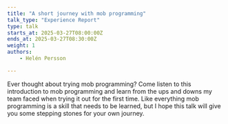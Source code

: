 ```yaml
---
title: "A short journey with mob programming"
talk_type: "Experience Report"
type: talk
starts_at: 2025-03-27T08:00:00Z
ends_at: 2025-03-27T08:30:00Z
weight: 1
authors:
    - Helén Persson

---
```

Ever thought about trying mob programming? Come listen to this introduction to mob programming and learn from the ups and downs my team faced when trying it out for the first time. Like everything mob programming is a skill that needs to be learned, but I hope this talk will give you some stepping stones for your own journey.
